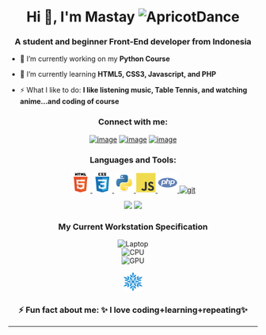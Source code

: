 <h1 align="center">Hi 👋, I'm Mastay <img src="https://cdn3.emoji.gg/emojis/1826-apricotdance.gif" width="64px" height="64px" alt="ApricotDance"></a>
<h3 align="center">A student and beginner Front-End developer from Indonesia</h3>

- 🔭 I’m currently working on my **Python Course**

- 🌱 I’m currently learning **HTML5, CSS3, Javascript, and PHP**

- ⚡ What I like to do: **I like listening music, Table Tennis, and watching anime...and coding of course**

<h3 align="center">Connect with me:</h3>
<div align="center">

[![image](https://img.shields.io/badge/Youtube-0077B5?style=for-the-badge&logo=youtube&logoColor=white)](https://www.youtube.com/channel/UCKUrCiD0yA0SLrkwo-HmtfA)
[![image](https://img.shields.io/badge/Instagram-E4405F?style=for-the-badge&logo=instagram&logoColor=white)](https://www.instagram.com/mastay.js/)
[![image](https://img.shields.io/badge/Gmail-D14836?style=for-the-badge&logo=gmail&logoColor=white)](mailto:produtor.nasywanfadilah@gmail.com)
  
</div>

<h3 align="center">Languages and Tools:</h3>

<p align="center"> 
  <a href="https://www.w3.org/html/" target="_blank"> 
    <img src="https://raw.githubusercontent.com/devicons/devicon/master/icons/html5/html5-original-wordmark.svg" alt="html5" width="40" height="40"/> 
  </a>
  <a href="https://www.w3schools.com/css/" target="_blank"> 
    <img src="https://raw.githubusercontent.com/devicons/devicon/master/icons/css3/css3-original-wordmark.svg" alt="css3" width="40" height="40"/> 
  </a> 
  <a href="https://www.python.org" target="_blank"> 
    <img src="https://raw.githubusercontent.com/devicons/devicon/master/icons/python/python-original.svg" alt="python" width="40" height="40"/> 
  </a>  
  <a href="https://developer.mozilla.org/en-US/docs/Web/JavaScript" target="_blank"> 
    <img src="https://raw.githubusercontent.com/devicons/devicon/master/icons/javascript/javascript-original.svg" alt="javascript" width="40" height="40"/> 
  </a> 
  <a href="https://php.net/" target="_blank"> 
    <img src="https://raw.githubusercontent.com/devicons/devicon/master/icons/php/php-plain.svg" alt="PHP" width="40" height="40"/> 
  </a> 
  <a href="https://git-scm.com/" target="_blank"> 
    <img src="https://www.vectorlogo.zone/logos/git-scm/git-scm-icon.svg" alt="git" width="40" height="40"/> 
  </a>
</p>

<p align= "center">
  <img height= "150" src="https://github-readme-stats.vercel.app/api?username=MastayY&theme=react&show_icons=true&include_all_commits=true" />
  <img height= "150" src="https://github-readme-stats.vercel.app/api/top-langs/?username=MastayY&theme=react&layout=compact" />
</p>

<h3 align="center">
My Current Workstation Specification </h3>

<div align="center">
 
![Laptop](https://img.shields.io/badge/Acer-Aspire_3_A314_32_C0HM-0071C15?style=for-the-badge&logo=acer&logoColor=white) 
<br>
![CPU](https://img.shields.io/badge/Intel-Celeron_N4120_Quad_Core-0071C5?style=for-the-badge&logo=intel&logoColor=white)
<br>
![GPU](https://img.shields.io/badge/Intel-UHD_Graphics-0071C5?style=for-the-badge&logo=intel&logoColor=white)
 
</div>

<div align="center">
  
  <img align="center" a href='https://archiveprogram.github.com/'><img src='https://raw.githubusercontent.com/acervenky/animated-github-badges/master/assets/acbadge.gif' width='40' height='40'></a>

 ### ⚡ Fun fact about me: ✨ I love coding+learning+repeating✨ 

</div>


------
